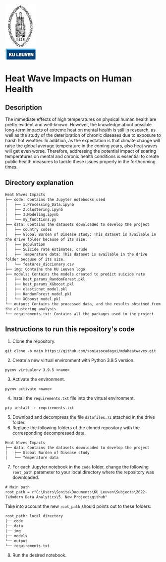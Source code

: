 <img src="https://github.com/soniasocadagui/mdaheatwaves/blob/main/img/Kuleuven.png" width="100"/>

# Heat Wave Impacts on Human Health
## Description

The immediate effects of high temperatures on physical human health are pretty evident and well-known. However, the knowledge about possible long-term impacts of extreme heat on mental health is still in research, as well as the study of the deterioration of chronic diseases due to exposure to harsh hot weather. In addition, as the expectation is that climate change will raise the global average temperature in the coming years, also heat waves will get even worse. Therefore, addressing the potential impact of soaring temperatures on mental and chronic health conditions is essential to create public health measures to tackle these issues properly in the forthcoming times.

## Directory explanation

```
Heat Waves Impacts
├── code: Contains the Jupyter notebooks used
│   ├── 1.Processing_Data.ipynb
│   ├── 2.Clustering.ipynb
│   ├── 3.Modeling.ipynb
│   └── my_functions.py
├── data: Contains the datasets downloaded to develop the project
│   ├── country codes
│   ├── Global Burden of Disease study: This dataset is available in the drive folder because of its size.  
│   ├── population
│   ├── Suicide rate estimates, crude
│   ├── Temperature data: This dataset is available in the drive folder because of its size.
│   └── features_diccionary.csv
├── img: Contains the KU Leuven logo
├── models: Contains the models created to predict suicide rate
│   ├── best_params_RandomForest.pkl
│   ├── best_params_XGboost.pkl
│   ├── elasticnet_model.pkl
│   ├── RandomForest_model.pkl
│   └── XGboost_model.pkl
└── output: Contains the processed data, and the results obtained from the clustering analysis 
└── requirements.txt: Contains all the packages used in the project

```

## Instructions to run this repository's code

1. Clone the repository.
```
git clone -b main https://github.com/soniasocadagui/mdaheatwaves.git
```
2. Create a new virtual environment with Python 3.9.5 version.
```
pyenv virtualenv 3.9.5 <name>
```
3. Activate the environment.
```
pyenv activate <name>
```
4. Install the `requirements.txt` file into the virtual environment.
```
pip install -r requirements.txt
```
5. Download and decompress the file `datafiles.7z` attached in the drive folder.
6. Replace the following folders of the cloned repository with the corresponding decompressed data.
```
Heat Waves Impacts
├── data: Contains the datasets downloaded to develop the project
│   ├── Global Burden of Disease study
│   └── Temperature data
```
7. For each Jupyter notebook in the `code` folder, change the following `root_path` parameter to your local directory where the repository was downloaded.
```
# Main path
root_path = r"C:\Users\Sonita\Documents\KU_Leuven\Subjects\2022-1\Modern Data Analytics\5. New_Project\github"
``` 
Take into account the new `root_path` should points out to these folders:
```
root_path: local directory
├── code
├── data
├── img
├── models
└── output
└── requirements.txt
```
8. Run the desired notebook.
